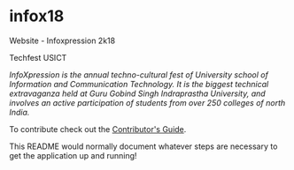 # infox18
Website - Infoxpression 2k18

Techfest USICT

_InfoXpression is the annual techno-cultural fest of University school of Information and Communication Technology. It is the biggest technical extravaganza held at Guru Gobind Singh Indraprastha University, and involves an active participation of students from over 250 colleges of north India._

To contribute check out the [Contributor's Guide][COGG]. 

[COGG]: /contribution-guide.md

This README would normally document whatever steps are necessary to get the application up and running!

